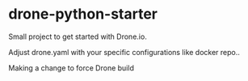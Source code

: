 # drone-python-starter
Small project to get started with Drone.io.

Adjust drone.yaml with your specific configurations like docker repo..

Making a change to force Drone build
